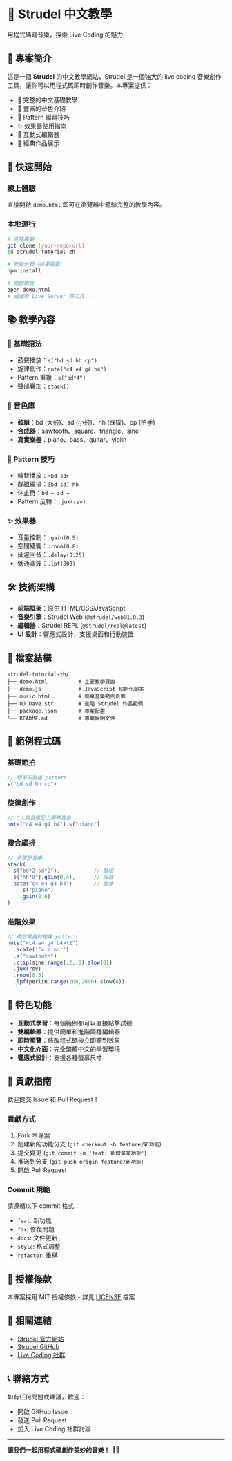 # 🎵 Strudel 中文教學

用程式碼寫音樂，探索 Live Coding 的魅力！

## 📖 專案簡介

這是一個 **Strudel** 的中文教學網站，Strudel 是一個強大的 live coding 音樂創作工具，讓你可以用程式碼即時創作音樂。本專案提供：

- 🎯 完整的中文基礎教學
- 🎵 豐富的音色介紹  
- 🎨 Pattern 編寫技巧
- ✨ 效果器使用指南
- 🎹 互動式編輯器
- 🌊 經典作品展示

## 🚀 快速開始

### 線上體驗
直接開啟 `demo.html` 即可在瀏覽器中體驗完整的教學內容。

### 本地運行
```bash
# 克隆專案
git clone [your-repo-url]
cd strudel-tutorial-zh

# 安裝依賴（如果需要）
npm install

# 開啟網頁
open demo.html
# 或使用 Live Server 等工具
```

## 📚 教學內容

### 🎯 基礎語法
- 鼓聲播放：`s("bd sd hh cp")`
- 旋律創作：`note("c4 e4 g4 b4")`
- Pattern 重複：`s("bd*4")`
- 聲部疊加：`stack()`

### 🎵 音色庫
- **鼓組**：bd (大鼓)、sd (小鼓)、hh (踩鈸)、cp (拍手)
- **合成器**：sawtooth、square、triangle、sine
- **真實樂器**：piano、bass、guitar、violin

### 🎨 Pattern 技巧
- 輪替播放：`<bd sd>`
- 群組編排：`[bd sd] hh`
- 休止符：`bd ~ sd ~`
- Pattern 反轉：`.jux(rev)`

### ✨ 效果器
- 音量控制：`.gain(0.5)`
- 空間殘響：`.room(0.8)`
- 延遲回音：`.delay(0.25)`
- 低通濾波：`.lpf(800)`

## 🛠️ 技術架構

- **前端框架**：原生 HTML/CSS/JavaScript
- **音樂引擎**：Strudel Web (`@strudel/web@1.0.3`)
- **編輯器**：Strudel REPL (`@strudel/repl@latest`)
- **UI 設計**：響應式設計，支援桌面和行動裝置

## 📁 檔案結構

```
strudel-tutorial-zh/
├── demo.html          # 主要教學頁面
├── demo.js            # JavaScript 初始化腳本
├── music.html         # 簡單音樂範例頁面
├── DJ_Dave.str        # 進階 Strudel 作品範例
├── package.json       # 專案配置
└── README.md          # 專案說明文件
```

## 🎵 範例程式碼

### 基礎節拍
```javascript
// 簡單的鼓組 pattern
s("bd sd hh cp")
```

### 旋律創作
```javascript
// C大調音階配上鋼琴音色
note("c4 e4 g4 b4").s("piano")
```

### 複合編排
```javascript
// 多聲部音樂
stack(
  s("bd*2 sd*2"),           // 鼓組
  s("hh*8").gain(0.4),      // 踩鈸
  note("c4 e4 g4 b4")       // 旋律
    .s("piano")
    .gain(0.6)
)
```

### 進階效果
```javascript
// 帶效果器的複雜 pattern
note("<c4 e4 g4 b4>*2")
  .scale('C4 minor')
  .s("sawtooth")
  .clip(sine.range(.2,.8).slow(8))
  .jux(rev)
  .room(0.5)
  .lpf(perlin.range(200,2000).slow(4))
```

## 🌟 特色功能

- **互動式學習**：每個範例都可以直接點擊試聽
- **雙編輯器**：提供簡單和進階兩種編輯器
- **即時預覽**：修改程式碼後立即聽到效果
- **中文化介面**：完全繁體中文的學習環境
- **響應式設計**：支援各種螢幕尺寸

## 🤝 貢獻指南

歡迎提交 Issue 和 Pull Request！

### 貢獻方式
1. Fork 本專案
2. 創建新的功能分支 (`git checkout -b feature/新功能`)
3. 提交變更 (`git commit -m 'feat: 新增某某功能'`)
4. 推送到分支 (`git push origin feature/新功能`)
5. 開啟 Pull Request

### Commit 規範
請遵循以下 commit 格式：
- `feat`: 新功能
- `fix`: 修復問題  
- `docs`: 文件更新
- `style`: 格式調整
- `refactor`: 重構

## 📄 授權條款

本專案採用 MIT 授權條款 - 詳見 [LICENSE](LICENSE) 檔案

## 🔗 相關連結

- [Strudel 官方網站](https://strudel.cc/)
- [Strudel GitHub](https://github.com/tidalcycles/strudel)
- [Live Coding 社群](https://toplap.org/)

## 📞 聯絡方式

如有任何問題或建議，歡迎：
- 開啟 GitHub Issue
- 發送 Pull Request
- 加入 Live Coding 社群討論

---

**讓我們一起用程式碼創作美妙的音樂！** 🎵✨ 
